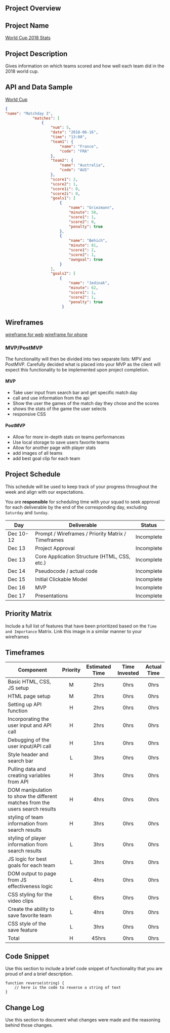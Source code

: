 ## Project Overview

## Project Name

[World Cup 2018 Stats](https://github.com/Hosieelias/World-Cup-2018-Stats.git)

## Project Description

Gives information on which teams scored and how well each team did in the 2018 world cup.

## API and Data Sample
[World Cup](https://raw.githubusercontent.com/openfootball/worldcup.json/master/2018/worldcup.json)

```Json 
{
"name": "Matchday 3",
            "matches": [
                {
                    "num": 5,
                    "date": "2018-06-16",
                    "time": "13:00",
                    "team1": {
                        "name": "France",
                        "code": "FRA"
                    },
                    "team2": {
                        "name": "Australia",
                        "code": "AUS"
                    },
                    "score1": 2,
                    "score2": 1,
                    "score1i": 0,
                    "score2i": 0,
                    "goals1": [
                        {
                            "name": "Griezmann",
                            "minute": 58,
                            "score1": 1,
                            "score2": 0,
                            "penalty": true
                        },
                        {
                            "name": "Behich",
                            "minute": 81,
                            "score1": 2,
                            "score2": 1,
                            "owngoal": true
                        }
                    ],
                    "goals2": [
                        {
                            "name": "Jedinak",
                            "minute": 62,
                            "score1": 1,
                            "score2": 1,
                            "penalty": true
                         }
 ```
## Wireframes

[wireframe for web](https://user-images.githubusercontent.com/94047631/145935563-b71eefd3-d558-4b69-b57f-dea2ba97d31f.png)
[wireframe for phone](https://user-images.githubusercontent.com/94047631/145935820-1cff8e7c-23f2-4b8d-90d7-1d7b563be338.png)


### MVP/PostMVP

The functionality will then be divided into two separate lists: MPV and PostMVP.  Carefully decided what is placed into your MVP as the client will expect this functionality to be implemented upon project completion.  

#### MVP

- Take user input from search bar and get specific match day
- call and use information from the api
- Show the user the games of the match day they chose and the scores
- shows the stats of the game the user selects
- responsive CSS

#### PostMVP  

- Allow for more in-depth stats on teams performances
- Use local storage to save users favorite teams
- Allow for another page with player stats
- add images of all teams 
- add best goal clip for each team

## Project Schedule

This schedule will be used to keep track of your progress throughout the week and align with our expectations.  

You are **responsible** for scheduling time with your squad to seek approval for each deliverable by the end of the corresponding day, excluding `Saturday` and `Sunday`.

|  Day | Deliverable | Status
|---|---| ---|
|Dec 10-12| Prompt / Wireframes / Priority Matrix / Timeframes | Incomplete
|Dec 13| Project Approval | Incomplete
|Dec 13| Core Application Structure (HTML, CSS, etc.) | Incomplete
|Dec 14| Pseudocode / actual code | Incomplete
|Dec 15| Initial Clickable Model  | Incomplete
|Dec 16| MVP | Incomplete
|Dec 17| Presentations | Incomplete

## Priority Matrix

Include a full list of features that have been prioritized based on the `Time and Importance` Matrix.  Link this image in a similar manner to your wireframes

## Timeframes

 Component | Priority | Estimated Time | Time Invested | Actual Time |
| --- | :---: |  :---: | :---: | :---: |
| Basic HTML, CSS, JS setup | M | 2hrs| 0hrs | 0hrs |
| HTML page setup | M | 2hrs| 0hrs | 0hrs |
| Setting up API function | H | 2hrs| 0hrs | 0hrs |
| Incorporating the user input and API call | H | 2hrs| 0hrs | 0hrs |
| Debugging of the user input/API call | H | 1hrs| 0hrs | 0hrs |
| Style header and search bar | L | 3hrs| 0hrs | 0hrs |
| Pulling data and creating variables from API | H | 3hrs| 0hrs | 0hrs |
| DOM manipulation to show the different matches from the users search results | H | 4hrs| 0hrs | 0hrs |
| styling of team information from search results | H | 3hrs| 0hrs | 0hrs |
| styling of player information from search results | L | 3hrs| 0hrs | 0hrs |
| JS logic for best goals for each team | L | 3hrs| 0hrs | 0hrs |
| DOM output to page from JS effectiveness logic | L | 4hrs| 0hrs | 0hrs |
| CSS styling for the video clips | L | 6hrs| 0hrs | 0hrs |
| Create the ability to save favorite team | L | 4hrs| 0hrs | 0hrs |
| CSS style of the save feature | L | 3hrs| 0hrs | 0hrs |
| Total | H | 45hrs| 0hrs | 0hrs |

## Code Snippet

Use this section to include a brief code snippet of functionality that you are proud of and a brief description.  

```
function reverse(string) {
	// here is the code to reverse a string of text
}
```

## Change Log
 Use this section to document what changes were made and the reasoning behind those changes.  

